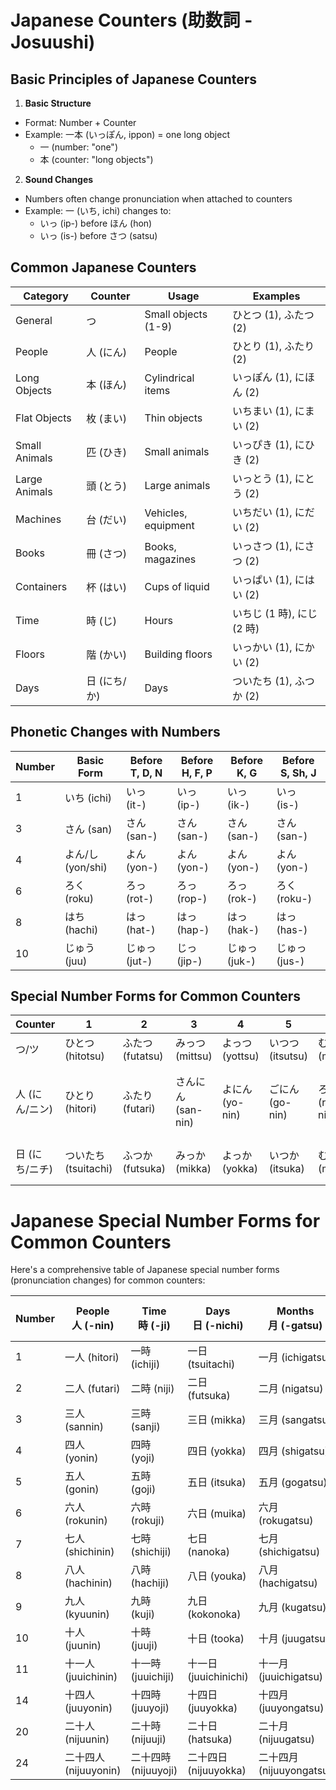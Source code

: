 # Japanese Counters (助数詞 - Josuushi)

## Basic Principles of Japanese Counters

1. **Basic Structure**

- Format: Number + Counter
- Example: 一本 (いっぽん, ippon) = one long object
  - 一 (number: "one")
  - 本 (counter: "long objects")

2. **Sound Changes**

- Numbers often change pronunciation when attached to counters
- Example: 一 (いち, ichi) changes to:
  - いっ (ip-) before ほん (hon)
  - いっ (is-) before さつ (satsu)

## Common Japanese Counters

| Category      | Counter      | Usage               | Examples                   |
| ------------- | ------------ | ------------------- | -------------------------- |
| General       | つ           | Small objects (1-9) | ひとつ (1), ふたつ (2)     |
| People        | 人 (にん)    | People              | ひとり (1), ふたり (2)     |
| Long Objects  | 本 (ほん)    | Cylindrical items   | いっぽん (1), にほん (2)   |
| Flat Objects  | 枚 (まい)    | Thin objects        | いちまい (1), にまい (2)   |
| Small Animals | 匹 (ひき)    | Small animals       | いっぴき (1), にひき (2)   |
| Large Animals | 頭 (とう)    | Large animals       | いっとう (1), にとう (2)   |
| Machines      | 台 (だい)    | Vehicles, equipment | いちだい (1), にだい (2)   |
| Books         | 冊 (さつ)    | Books, magazines    | いっさつ (1), にさつ (2)   |
| Containers    | 杯 (はい)    | Cups of liquid      | いっぱい (1), にはい (2)   |
| Time          | 時 (じ)      | Hours               | いちじ (1 時), にじ (2 時) |
| Floors        | 階 (かい)    | Building floors     | いっかい (1), にかい (2)   |
| Days          | 日 (にち/か) | Days                | ついたち (1), ふつか (2)   |

## Phonetic Changes with Numbers

| Number | Basic Form        | Before T, D, N | Before H, F, P | Before K, G   | Before S, Sh, J |
| ------ | ----------------- | -------------- | -------------- | ------------- | --------------- |
| 1      | いち (ichi)       | いっ (it-)     | いっ (ip-)     | いっ (ik-)    | いっ (is-)      |
| 3      | さん (san)        | さん (san-)    | さん (san-)    | さん (san-)   | さん (san-)     |
| 4      | よん/し (yon/shi) | よん (yon-)    | よん (yon-)    | よん (yon-)   | よん (yon-)     |
| 6      | ろく (roku)       | ろっ (rot-)    | ろっ (rop-)    | ろっ (rok-)   | ろく (roku-)    |
| 8      | はち (hachi)      | はっ (hat-)    | はっ (hap-)    | はっ (hak-)   | はっ (has-)     |
| 10     | じゅう (juu)      | じゅっ (jut-)  | じっ (jip-)    | じゅっ (juk-) | じゅっ (jus-)   |

## Special Number Forms for Common Counters

| Counter        | 1                    | 2                | 3                  | 4               | 5                | 6                   | 7                                       | 8                    | 9                    | 10                  |
| -------------- | -------------------- | ---------------- | ------------------ | --------------- | ---------------- | ------------------- | --------------------------------------- | -------------------- | -------------------- | ------------------- |
| つ/ツ          | ひとつ (hitotsu)     | ふたつ (futatsu) | みっつ (mittsu)    | よっつ (yottsu) | いつつ (itsutsu) | むっつ (muttsu)     | ななつ (nanatsu)                        | やっつ (yattsu)      | ここのつ (kokonotsu) | とお (tō)           |
| 人 (にん/ニン) | ひとり (hitori)      | ふたり (futari)  | さんにん (san-nin) | よにん (yo-nin) | ごにん (go-nin)  | ろくにん (roku-nin) | しちにん/ななにん (shichi-nin/nana-nin) | はちにん (hachi-nin) | きゅうにん (kyū-nin) | じゅうにん (jū-nin) |
| 日 (にち/ニチ) | ついたち (tsuitachi) | ふつか (futsuka) | みっか (mikka)     | よっか (yokka)  | いつか (itsuka)  | むいか (muika)      | なのか (nanoka)                         | ようか (yōka)        | ここのか (kokonoka)  | とおか (tōka)       |

# Japanese Special Number Forms for Common Counters

Here's a comprehensive table of Japanese special number forms (pronunciation changes) for common counters:

| Number | People<br>人 (-nin)   | Time<br>時 (-ji)     | Days<br>日 (-nichi)   | Months<br>月 (-gatsu)    | Years<br>年 (-nen)       | Floor<br>階 (-kai)     | Small objects<br>個 (-ko) | Long objects<br>本 (-hon) | Flat objects<br>枚 (-mai) | Animals<br>匹 (-hiki)    |
| ------ | --------------------- | -------------------- | --------------------- | ------------------------ | ------------------------ | ---------------------- | ------------------------- | ------------------------- | ------------------------- | ------------------------ |
| 1      | 一人 (hitori)         | 一時 (ichiji)        | 一日 (tsuitachi)      | 一月 (ichigatsu)         | 一年 (ichinen)           | 一階 (ikkai)           | 一個 (ikko)               | 一本 (ippon)              | 一枚 (ichimai)            | 一匹 (ippiki)            |
| 2      | 二人 (futari)         | 二時 (niji)          | 二日 (futsuka)        | 二月 (nigatsu)           | 二年 (ninen)             | 二階 (nikai)           | 二個 (niko)               | 二本 (nihon)              | 二枚 (nimai)              | 二匹 (nihiki)            |
| 3      | 三人 (sannin)         | 三時 (sanji)         | 三日 (mikka)          | 三月 (sangatsu)          | 三年 (sannen)            | 三階 (sankai)          | 三個 (sanko)              | 三本 (sanbon)             | 三枚 (sanmai)             | 三匹 (sanbiki)           |
| 4      | 四人 (yonin)          | 四時 (yoji)          | 四日 (yokka)          | 四月 (shigatsu)          | 四年 (yonen)             | 四階 (yonkai)          | 四個 (yonko)              | 四本 (yonhon)             | 四枚 (yonmai)             | 四匹 (yonhiki)           |
| 5      | 五人 (gonin)          | 五時 (goji)          | 五日 (itsuka)         | 五月 (gogatsu)           | 五年 (gonen)             | 五階 (gokai)           | 五個 (goko)               | 五本 (gohon)              | 五枚 (gomai)              | 五匹 (gohiki)            |
| 6      | 六人 (rokunin)        | 六時 (rokuji)        | 六日 (muika)          | 六月 (rokugatsu)         | 六年 (rokunen)           | 六階 (rokkai)          | 六個 (rokko)              | 六本 (roppon)             | 六枚 (rokumai)            | 六匹 (roppiki)           |
| 7      | 七人 (shichinin)      | 七時 (shichiji)      | 七日 (nanoka)         | 七月 (shichigatsu)       | 七年 (shichinen/nananen) | 七階 (nanakai)         | 七個 (nanako)             | 七本 (nanahon)            | 七枚 (nanamai)            | 七匹 (nanahiki)          |
| 8      | 八人 (hachinin)       | 八時 (hachiji)       | 八日 (youka)          | 八月 (hachigatsu)        | 八年 (hachinen)          | 八階 (hakkai)          | 八個 (hakko)              | 八本 (happon)             | 八枚 (hachimai)           | 八匹 (hachihiki/happiki) |
| 9      | 九人 (kyuunin)        | 九時 (kuji)          | 九日 (kokonoka)       | 九月 (kugatsu)           | 九年 (kyuunen)           | 九階 (kyuukai)         | 九個 (kyuuko)             | 九本 (kyuuhon)            | 九枚 (kyuumai)            | 九匹 (kyuuhiki)          |
| 10     | 十人 (juunin)         | 十時 (juuji)         | 十日 (tooka)          | 十月 (juugatsu)          | 十年 (juunen)            | 十階 (jukkai)          | 十個 (jukko)              | 十本 (juppon)             | 十枚 (juumai)             | 十匹 (juppiki)           |
| 11     | 十一人 (juuichinin)   | 十一時 (juuichiji)   | 十一日 (juuichinichi) | 十一月 (juuichigatsu)    | 十一年 (juuichinen)      | 十一階 (juuikkai)      | 十一個 (juuikko)          | 十一本 (juuippon)         | 十一枚 (juuichimai)       | 十一匹 (juuippiki)       |
| 14     | 十四人 (juuyonin)     | 十四時 (juuyoji)     | 十四日 (juuyokka)     | 十四月 (juuyongatsu)     | 十四年 (juuyonen)        | 十四階 (juuyonkai)     | 十四個 (juuyonko)         | 十四本 (juuyonhon)        | 十四枚 (juuyonmai)        | 十四匹 (juuyonhiki)      |
| 20     | 二十人 (nijuunin)     | 二十時 (nijuuji)     | 二十日 (hatsuka)      | 二十月 (nijuugatsu)      | 二十年 (nijuunen)        | 二十階 (nijukkai)      | 二十個 (nijukko)          | 二十本 (nijuppon)         | 二十枚 (nijuumai)         | 二十匹 (nijuppiki)       |
| 24     | 二十四人 (nijuuyonin) | 二十四時 (nijuuyoji) | 二十四日 (nijuuyokka) | 二十四月 (nijuuyongatsu) | 二十四年 (nijuuyonen)    | 二十四階 (nijuuyonkai) | 二十四個 (nijuuyonko)     | 二十四本 (nijuuyonhon)    | 二十四枚 (nijuuyonmai)    | 二十四匹 (nijuuyonhiki)  |

